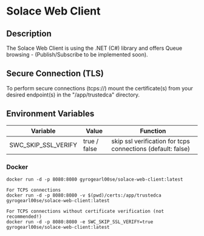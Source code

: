 # Solace Web Client

## Description
The Solace Web Client is using the .NET (C#) library and offers Queue browsing - (Publish/Subscribe to be implemented soon).


## Secure Connection (TLS)
To perform secure connections (tcps://) mount the certificate(s) from your desired endpoint(s) in the "/app/trustedca" directory.

## Environment Variables
|Variable|Value|Function|
|---|---|---|
|SWC_SKIP_SSL_VERIFY|true / false|skip ssl verification for tcps connections (default: false)|

### Docker

```
docker run -d -p 8080:8080 gyrogearl00se/solace-web-client:latest

For TCPS connections
docker run -d -p 8080:8080 -v $(pwd)/certs:/app/trustedca gyrogearl00se/solace-web-client:latest

For TCPS connections without certificate verification (not recommended!)
docker run -d -p 8080:8080 -e SWC_SKIP_SSL_VERIFY=true gyrogearl00se/solace-web-client:latest
```
